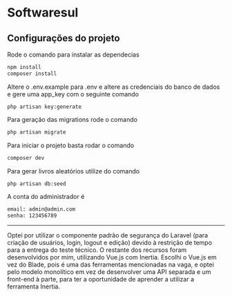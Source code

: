 # Softwaresul

## Configurações do projeto



Rode o comando para instalar as dependecias
```sh
npm install
composer install
```

Altere o .env.example para .env e altere as credenciais do banco de dados e gere uma app_key com o seguinte comando

```
php artisan key:generate
```

Para geração das migrations rode o comando

```sh
php artisan migrate
```

Para iniciar o projeto basta rodar o comando

```sh
composer dev
```

Para gerar livros aleatórios utilize do comando

```sh
php artisan db:seed
```

A conta do administrador é

```sh
email: admin@admin.com
senha: 123456789
```

---

Optei por utilizar o componente padrão de segurança do Laravel (para criação de usuários, login, logout e edição) devido à restrição de tempo para a entrega do teste técnico. O restante dos recursos foram desenvolvidos por mim, utilizando Vue.js com Inertia. Escolhi o Vue.js em vez do Blade, pois é uma das ferramentas mencionadas na vaga, e optei pelo modelo monolítico em vez de desenvolver uma API separada e um front-end à parte, para ter a oportunidade de aprender a utilizar a ferramenta Inertia.
